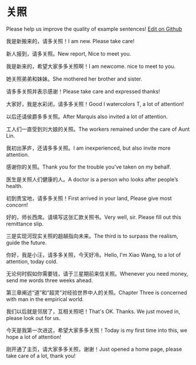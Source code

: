 # 关照

Please help us improve the quality of example sentences! [Edit on Github](https://github.com/jiyushe/jiyu-example-sentence-source/blob/main/chinese/guanzhao.md)

<p><span class="chinese">我是新搬来的，请多关照！</span><span class="english">I am new. Please take care!</span></p>

<p><span class="chinese">新人报到，请多关照。</span><span class="english">New report, Nice to meet you.</span></p>

<p><span class="chinese">我是新来的，希望大家多多关照啊！</span><span class="english">I am newcome. nice to meet to you.</span></p>

<p><span class="chinese">她关照弟弟和妹妹。</span><span class="english">She mothered her brother and sister.</span></p>

<p><span class="chinese">请多多关照并表示感谢！</span><span class="english">Please take care and expressed thanks!</span></p>

<p><span class="chinese">大家好，我是水彩闭，请多多关照！</span><span class="english">Good I watercolors T, a lot of attention!</span></p>

<p><span class="chinese">以后还请侯爵多多关照。</span><span class="english">After Marquis also invited a lot of attention.</span></p>

<p><span class="chinese">工人们一直受到刘大娘的关照。</span><span class="english">The workers remained under the care of Aunt Lin.</span></p>

<p><span class="chinese">我初出茅庐，还请多多关照。</span><span class="english">I am inexperienced, but also invite more attention.</span></p>

<p><span class="chinese">感谢你的关照。</span><span class="english">Thank you for the trouble you've taken on my behalf.</span></p>

<p><span class="chinese">医生是关照人们健康的人。</span><span class="english">A doctor is a person who looks after people’s health.</span></p>

<p><span class="chinese">初到贵宝地，请多多关照！</span><span class="english">First arrived in your land, Please give most concorn!</span></p>

<p><span class="chinese">好的，师长西席。请填写这张汇款关照书。</span><span class="english">Very well, sir. Please fill out this remittance slip.</span></p>

<p><span class="chinese">三是实现河现实关照的趄越指向未来。</span><span class="english">The third is to surpass the realism, guide the future.</span></p>

<p><span class="chinese">你好，我是小汪，请多多关照，今天好冷。</span><span class="english">Hello, I'm Xiao Wang, to a lot of attention, today cold.</span></p>

<p><span class="chinese">无论何时假如你需要钱，请于三星期前来信关照。</span><span class="english">Whenever you need money, send me words three weeks ahead.</span></p>

<p><span class="chinese">第三章阐述“道”和“超灵”对经验世界中人的关照。</span><span class="english">Chapter Three is concerned with man in the empirical world.</span></p>

<p><span class="chinese">我们以后就是邻居了，互相关照吧！</span><span class="english">That's OK. Thanks. We just moved in, please look out for us.</span></p>

<p><span class="chinese">今天是我第一次进这，希望大家多多关照！</span><span class="english">Today is my first time into this, we hope a lot of attention!</span></p>

<p><span class="chinese">刚开通了主页，请大家多多关照，谢谢！</span><span class="english">Just opened a home page, please take care of a lot, thank you!</span></p>

